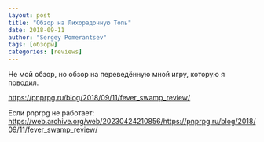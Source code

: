 ```yaml
---
layout: post
title: "Обзор на Лихорадочную Топь"
date: 2018-09-11
author: "Sergey Pomerantsev"
tags: [обзоры]
categories: [reviews]
---
```


Не мой обзор, но обзор на переведённую мной игру, которую я поводил.

<https://pnprpg.ru/blog/2018/09/11/fever_swamp_review/>

Если pnprpg не работает:  
<https://web.archive.org/web/20230424210856/https://pnprpg.ru/blog/2018/09/11/fever_swamp_review/>